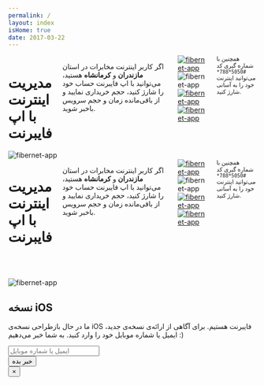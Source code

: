 ```yaml
---
permalink: /
layout: index
isHome: true
date: 2017-03-22
---
```

<div class="row main-content">
    <div class="show-for-medium">
        <div class="medium-6 medium-offset-1 columns">
            <h1 class="lead-title">مدیریت اینترنت با اپ فایبرنت</h1>
            <p class="lead">اگر کاربر اینترنت مخابرات در استان <strong>مازندران</strong> و <strong>کرمانشاه</strong> هستید، می‌توانید با اپ فایبرنت حساب خود را شارژ کنید، حجم خریداری نمایید و از باقی‌مانده زمان و حجم سرویس باخبر شوید.</p>
            <div class="row">
                <div class="small-12 medium-12 large-8 columns">
                    <div class="row small-up-2 medium-up-2 large-up-2">
                        <div class="column column-block">
                            <a onclick="trackOutboundLink('https://play.google.com/store/apps/details?id=ir.fibernet.fiberman', 'google-play'); return false;" href="https://play.google.com/store/apps/details?id=ir.fibernet.fiberman"><img src="{{ "/assets/img/google-play.png" | prepend: site.baseurl }}" alt="fibernet-app" /></a>
                        </div>
                        <div class="column column-block">
                            <a data-open="reminder" ><img src="{{ "/assets/img/app-store.png" | prepend: site.baseurl }}" alt="fibernet-app" /></a>
                        </div>
                        <div class="column column-block">
                            <a onclick="trackOutboundLink('http://fibernet.ir/assets/apk/fibernet_v4.1.1_153.apk', 'direct-link'); return false;" href="{{ "/assets/apk/fibernet_v4.1.1_153.apk" | prepend: site.baseurl }}" ><img src="{{ "/assets/img/direct-link.png" | prepend: site.baseurl }}" alt="fibernet-app" /></a>
                        </div>
                        <div class="column column-block">
                            <a onclick="trackOutboundLink('https://cafebazaar.ir/app/ir.fibernet.fiberman/', 'cafe-bazaar'); return false;" href="https://cafebazaar.ir/app/ir.fibernet.fiberman/"><img src="{{ "/assets/img/bazaar.png" | prepend: site.baseurl }}" alt="fibernet-app" /></a>
                        </div>
                    </div>
                </div>
            </div>
            <small>همچنین با شماره گیری کد <code>#5050*788*</code> می‌توانید اینترنت خود را به آسانی شارژ کنید.</small>
        </div>
        <div class="medium-3 medium-offset-1 end columns text-center">
            <img src="{{ "/assets/img/demo.png" | prepend: site.baseurl }}" alt="fibernet-app" />
        </div>
    </div>
    <div class="show-for-small-only">
        <div class="small-10 small-offset-1 columns text-center">
            <h1 class="lead-title">مدیریت اینترنت با اپ فایبرنت</h1>
            <p class="lead">اگر کاربر اینترنت مخابرات در استان <strong>مازندران</strong> و <strong>کرمانشاه</strong> هستید، می‌توانید با اپ فایبرنت حساب خود را شارژ کنید، حجم خریداری نمایید و از باقی‌مانده زمان و حجم سرویس باخبر شوید.</p>
            <div class="row">
                <div class="small-12 medium-8 columns">
                    <div class="row small-up-2">
                        <div class="column column-block">
                            <a onclick="trackOutboundLink('https://play.google.com/store/apps/details?id=ir.fibernet.fiberman', 'google-play'); return false;" href="https://play.google.com/store/apps/details?id=ir.fibernet.fiberman"><img src="{{ "/assets/img/google-play.png" | prepend: site.baseurl }}" alt="fibernet-app" /></a>
                        </div>
                        <div class="column column-block">
                            <a data-open="reminder" ><img src="{{ "/assets/img/app-store.png" | prepend: site.baseurl }}" alt="fibernet-app" /></a>
                        </div>
                        <div class="column column-block">
                            <a onclick="trackOutboundLink('http://fibernet.ir/assets/apk/fibernet_v4.1.1_153.apk', 'direct-link'); return false;" href="{{ "/assets/apk/fibernet_v4.1.1_153.apk" | prepend: site.baseurl }}" ><img src="{{ "/assets/img/direct-link.png" | prepend: site.baseurl }}" alt="fibernet-app" /></a>
                        </div>
                        <div class="column column-block">
                            <a onclick="trackOutboundLink('https://cafebazaar.ir/app/ir.fibernet.fiberman/', 'cafe-bazaar'); return false;" href="https://cafebazaar.ir/app/ir.fibernet.fiberman/"><img src="{{ "/assets/img/bazaar.png" | prepend: site.baseurl }}" alt="fibernet-app" /></a>
                        </div>
                    </div>
                </div>
            </div>
            <small>همچنین با شماره گیری کد <code>#5050*788*</code> می‌توانید اینترنت خود را به آسانی شارژ کنید.</small>
        </div>
        <div class="small-10 small-offset-1 end columns text-center">
            <img src="{{ "/assets/img/demo.png" | prepend: site.baseurl }}" alt="fibernet-app" style="margin-top: 3rem" />
        </div>
    </div>
</div>

<div class="reveal" id="reminder" data-animation-in="fade-in" data-animation-out="fade-out" data-reveal>
    <h2>نسخه iOS</h2>
    <p>ما در حال بازطراحی نسخه‌ی iOS فایبرنت هستیم. برای آگاهی از ارائه‌ی نسخه‌ی جدید، ایمیل یا شماره موبایل خود را وارد کنید. به شما خبر می‌دهیم :)</p>
        <div class="row">
            <div class="small-12 columns">
                <label>
                    <input type="text" id="ios-contact" name="contact" placeholder="ایمیل یا شماره موبایل">
                </label>
            </div>
            <div class="small-12 columns text-center">
                <button id="ios-btn" class="success button" >خبر بده</button>
                <p id="ios-loading" style="display: none;">لطفاً شکیبا باشید...</p>
                <p id="ios-done" style="display: none;">دریافت شد. منتظر خبر ما باشید.</p>
            </div>
        </div>
    <button class="close-button" data-close aria-label="Close modal" type="button">
    <span aria-hidden="true">&times;</span>
    </button>
</div>
